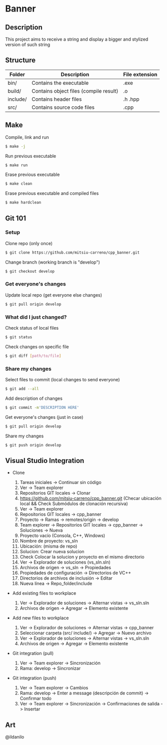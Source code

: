 # Banner
## Description
This project aims to receive a string and display a bigger and stylized version of such string

## Structure
Folder | Description | File extension
------ | ----------- | --------------
bin/   | Contains the executable | .exe    
build/ | Contains object files (compile result) | .o 
include/ | Contains header files | .h .hpp
src/   | Contains source code files | .cpp

## Make
Compile, link and run 
```bash
$ make -j 
```
         
Run previous executable
```bash
$ make run
```
      
Erase previous executable
```bash
$ make clean
```
        
Erase previous executable and compiled files
```bash
$ make hardclean
```

## Git 101
### Setup
Clone repo (only once)
```bash
$ git clone https://github.com/mitsiu-carreno/cpp_banner.git
```

Change branch (working branch is "develop")
```bash
$ git checkout develop
```

### Get everyone's changes
Update local repo (get everyone else changes)
```bash
$ git pull origin develop
```

### What did I just changed?
Check status of local files 
```bash
$ git status
```

Check changes on specific file
```bash
$ git diff [path/to/file]
```

### Share my changes
Select files to commit (local changes to send everyone)
```bash
$ git add --all
```

Add description of changes
```bash
$ git commit -m'DESCRIPTION HERE'
```

Get everyone's changes (just in case)
```bash
$ git pull origin develop
```

Share my changes
```bash
$ git push origin develop
``` 


## Visual Studio Integration
* Clone
  1. Tareas iniciales -> Continuar sin código
  2. Ver -> Team explorer
  3. Repositorios GIT locales -> Clonar
  4. https://github.com/mitsiu-carreno/cpp_banner.git (Checar ubicación local && Check Submódulos de clonación recursiva)
  5. Ver -> Team explorer
  6. Repositorios GIT locales -> cpp_banner
  7. Proyecto -> Ramas -> remotes/origin -> develop
  8. Team explorer -> Repositorios GIT locales -> cpp_banner -> Soluciones -> Nueva
  9. Proyecto vacío (Consola, C++, Windows)
  10. Nombre de proyecto: vs_sln
  11. Ubicación: (misma de repo)
  12. Solucion: Crear nueva solucion
  13. Check Colocar la solucion y proyecto en el mismo directorio
  14. Ver -> Explorador de soluciones (vs_sln.sln)
  15. Archivos de origen -> vs_sln -> Propiedades
  16. Propiedades de configuración -> Directorios de VC++ 
  17. Directorios de archivos de inclusión -> Editar
  18. Nueva línea -> Repo_folder/include

* Add existing files to workplace
  1. Ver -> Explorador de soluciones -> Alternar vistas -> vs_sln.sln
  2. Archivos de origen -> Agregar -> Elemento existente

* Add new files to workplace
  1. Ver -> Explorador de soluciones -> Alternar vistas -> cpp_banner
  2. Seleccionar carpeta (src/ include/) -> Agregar -> Nuevo archivo
  3. Ver -> Explorador de soluciones -> Alternar vistas -> vs_sln.sln
  4. Archivos de origen -> Agregar -> Elemento existente

* Git integration (pull)
  1. Ver -> Team explorer -> Sincronización
  2. Rama: develop -> Sincronizar

* Git integration (push)
  1. Ver -> Team explorer -> Cambios
  2. Rama: develop -> Enter a message (descripción de commit) -> Confirmar todo
  3. Ver -> Team explorer -> Sincronización -> Confirmaciones de salida -> Insertar

## Art
@ildanilo
